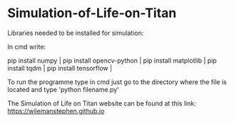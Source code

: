 # Simulation-of-Life-on-Titan

Libraries needed to be installed for simulation:

In cmd write:

pip install numpy |
pip install opencv-python |
pip install matplotlib |
pip install tqdm |
pip install tensorflow |

To run the programme type in cmd just go to the directory where the file is located and type 'python filename.py'

The Simulation of Life on Titan website can be found at this link: https://wilemanstephen.github.io

